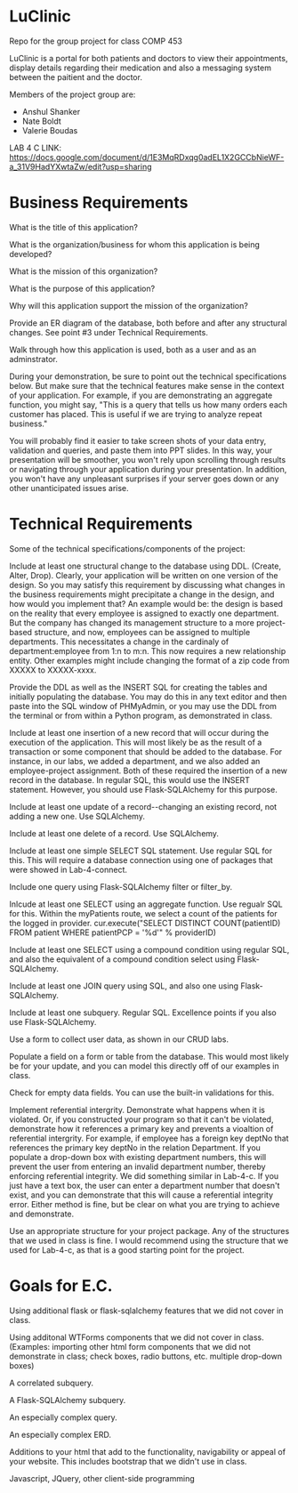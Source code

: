 # LuClinic

Repo for the group project for class COMP 453

LuClinic is a portal for both patients and doctors to view their appointments, display details regarding their medication and also a messaging system between the paitient and the doctor.

Members of the project group are:

- Anshul Shanker
- Nate Boldt
- Valerie Boudas

LAB 4 C LINK: https://docs.google.com/document/d/1E3MqRDxqg0adEL1X2GCCbNieWF-a_31V9HadYXwtaZw/edit?usp=sharing

# Business Requirements

What is the title of this application?

What is the organization/business for whom this application is being developed?

What is the mission of this organization? 

What is the purpose of this application?

Why will this application support the mission of the organization?

Provide an ER diagram of the database, both before and after any structural changes.  See point #3 under Technical Requirements.

Walk through how this application is used, both as a user and as an adminstrator.

During your demonstration, be sure to point out the technical specifications below. But make sure that the technical features make sense in the context of your application.  For example, if you are demonstrating an aggregate function, you might say, "This is a query that tells us how many orders each customer has placed.  This is useful if we are trying to analyze repeat business."

You will probably find it easier to take screen shots of your data entry, validation and queries, and paste them into PPT slides.  In this way, your presentation will be smoother, you won't rely upon scrolling through results or navigating through your application during your presentation.  In addition, you won't have any unpleasant surprises if your server goes down or any other unanticipated issues arise.


# Technical Requirements
Some of the technical specifications/components of the project:

Include at least one structural change to the database using DDL.  (Create, Alter, Drop). Clearly, your application will be written on one version of the design.  So you may satisfy this requirement by discussing what changes in the business requirements might precipitate a change in the design, and how would you implement that?  An example would be:  the design is based on the reality that every employee is assigned to exactly one department.  But the company has changed its management structure to a more project-based structure, and now, employees can be assigned to multiple departments.  This necessitates a change in the cardinaly of department:employee from 1:n to m:n.  This now requires a new relationship entity.  Other examples might include changing the format of a zip code from XXXXX to XXXXX-xxxx.  

Provide the DDL as well as the INSERT SQL for creating the tables and initially populating the database.  You may do this in any text editor and then paste into the SQL window of PHMyAdmin, or you may use the DDL from the terminal or from within a Python program, as demonstrated in class.

Include at least one insertion of a new record that will occur during the execution of the application.  This will most likely be as the result of a transaction or some component that should be added to the database.  For instance, in our labs, we added a department, and we also added an employee-project assignment.  Both of these required the insertion of a new record in the database.  In regular SQL, this would use the INSERT statement.  However, you should use Flask-SQLAlchemy for this purpose.

Include at least one update of a record--changing an existing record, not adding a new one.  Use SQLAlchemy.

Include at least one delete of a record.  Use SQLAlchemy.

Include at least one simple SELECT SQL statement.  Use regular SQL for this.  This will require a database connection using one of packages that were showed in Lab-4-connect.

Include one query using Flask-SQLAlchemy filter or filter_by.

Inlcude at least one SELECT using an aggregate function.  Use regualr SQL for this.
  Within the myPatients route, we select a count of the patients for the logged in provider. 
  cur.execute("SELECT DISTINCT COUNT(patientID) FROM patient WHERE patientPCP = '%d'" % providerID)

Include at least one SELECT using a compound condition using regular SQL, and also the equivalent of a compound condition select using Flask-SQLAlchemy.

Include at least one JOIN query using SQL, and also one using Flask-SQLAlchemy.

Include at least one subquery.  Regular SQL.  Excellence points if you also use Flask-SQLAlchemy.

Use a form to collect user data, as shown in our CRUD labs.

Populate a field on a form or table from the database.  This would most likely be for your update, and you can model this directly off of our examples in class.

Check for empty data fields. You can use the built-in validations for this.

Implement referential intergrity.  Demonstrate what happens when it is violated. Or, if you constructed your program so that it can't be violated, demonstrate how it references a primary key and prevents a vioaltion of referential intergrity.  For example, if employee has a foreign key deptNo that references the primary key deptNo in the relation Department.  If you populate a drop-down box with existing department numbers, this will prevent the user from entering an invalid department number, thereby enforcing referential integrity.  We did something similar in Lab-4-c.  If you just have a text box, the user can enter a department number that doesn't exist, and you can demonstrate that this will cause a referential integrity error.  Either method is fine, but be clear on what you are trying to achieve and demonstrate.

Use an appropriate structure for your project package.  Any of the structures that we used in class is fine.  I would recommend using the structure that we used for Lab-4-c, as that is a good starting point for the project.

# Goals for E.C.

Using additional flask or flask-sqlalchemy features that we did not cover in class.

Using additonal WTForms components that we did not cover in class. (Examples:  importing other html form components that we did not demonstrate in class; check boxes, radio buttons, etc. multiple drop-down boxes)

A correlated subquery.

A Flask-SQLAlchemy subquery.

An especially complex query.

An especially complex ERD.

Additions to your html that add to the functionality, navigability or appeal of your website.  This includes bootstrap that we didn't use in class.

Javascript, JQuery, other client-side programming
